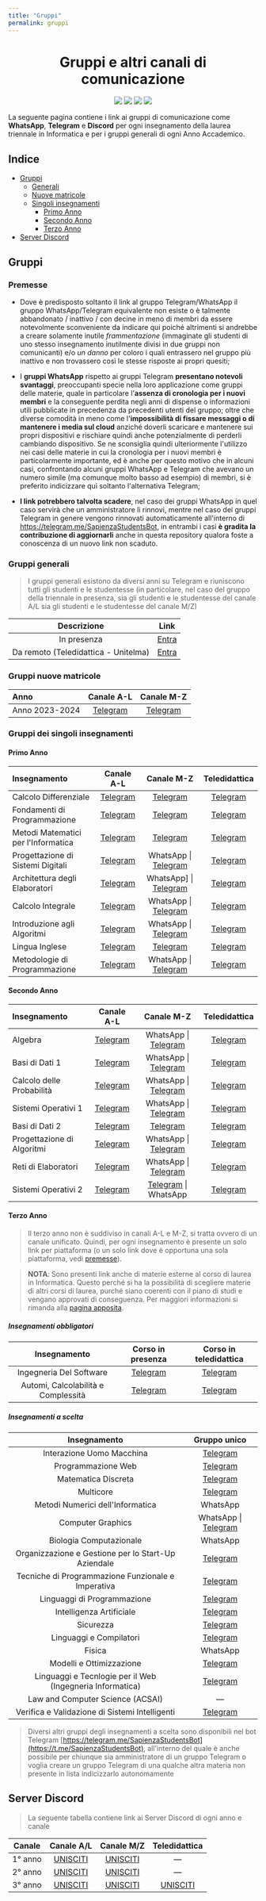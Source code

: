 ```yaml
---
title: "Gruppi"
permalink: gruppi
---
```


<p align="center">
  <h1 align="center">Gruppi e altri canali di comunicazione</h1>
</p>

<p align="center">
  <img src="https://img.shields.io/badge/Discord-%235865F2.svg?style=for-the-badge&logo=discord&logoColor=white">
  <img src="https://img.shields.io/badge/WhatsApp-25D366?style=for-the-badge&logo=whatsapp&logoColor=white">
  <img src="https://img.shields.io/badge/Telegram-2CA5E0?style=for-the-badge&logo=telegram&logoColor=white">
  <img src="https://img.shields.io/badge/Facebook-%231877F2.svg?style=for-the-badge&logo=Facebook&logoColor=white">
</p>

<!-- <p align="center"> -->
<!--     <h4 align="center"> -->
La seguente pagina contiene i link ai gruppi di comunicazione come **WhatsApp**, **Telegram** e **Discord** per ogni insegnamento della laurea triennale in Informatica e per i gruppi generali di ogni Anno Accademico.
<!--     </h4> -->
<!-- </p> -->

## Indice
- [Gruppi](#gruppi)
  - [Generali](#gruppi-generali)
  - [Nuove matricole](#gruppi-nuove-matricole)
  - [Singoli insegnamenti](#gruppi-dei-singoli-insegnamenti)
    - [Primo Anno](#primo-anno)
    - [Secondo Anno](#secondo-anno)
    - [Terzo Anno](#terzo-anno)
- [Server Discord](#server-discord)

## Gruppi

### Premesse

- Dove è predisposto soltanto il link al gruppo Telegram/WhatsApp il gruppo WhatsApp/Telegram equivalente non esiste o è talmente abbandonato / inattivo / con decine in meno di membri da essere notevolmente sconveniente da indicare qui poiché altrimenti si andrebbe a creare solamente inutile _frammentazione_ (immaginate gli studenti di uno stesso insegnamento inutilmente divisi in due gruppi non comunicanti) e/o _un danno_ per coloro i quali entrassero nel gruppo più inattivo e non trovassero così le stesse risposte ai propri quesiti;

- I **gruppi WhatsApp** rispetto ai gruppi Telegram **presentano notevoli svantaggi**, preoccupanti specie nella loro applicazione come gruppi delle materie, quale in particolare l'**assenza di cronologia per i nuovi membri** e la conseguente perdita negli anni di dispense o informazioni utili pubblicate in precedenza da precedenti utenti del gruppo; oltre che diverse comodità in meno come l'**impossibilità di fissare messaggi o di mantenere i media sul cloud** anziché doverli scaricare e mantenere sui propri dispositivi e rischiare quindi anche potenzialmente di perderli cambiando dispositivo. Se ne sconsiglia quindi ulteriormente l'utilizzo nei casi delle materie in cui la cronologia per i nuovi membri è particolarmente importante, ed è anche per questo motivo che in alcuni casi, confrontando alcuni gruppi WhatsApp e Telegram che avevano un numero simile (ma comunque molto basso ad esempio) di membri, si è preferito indicizzare qui soltanto l'alternativa Telegram;

- **I link potrebbero talvolta scadere**, nel caso dei gruppi WhatsApp in quel caso servirà che un amministratore li rinnovi, mentre nel caso dei gruppi Telegram in genere vengono rinnovati automaticamente all'interno di https://telegram.me/SapienzaStudentsBot, in entrambi i casi **è gradita la contribuzione di aggiornarli** anche in questa repository qualora foste a conoscenza di un nuovo link non scaduto.

### Gruppi generali

> I gruppi generali esistono da diversi anni su Telegram e riuniscono tutti gli studenti e le studentesse (in particolare, nel caso del gruppo della triennale in presenza, sia gli studenti e le studentesse del canale A/L sia gli studenti e le studentesse del canale M/Z)

| Descrizione | Link |
| :---------: | :--: |
| In presenza | [Entra](https://t.me/sapienzainformatica) |
| Da remoto (Teledidattica - Unitelma) | [Entra](https://t.me/InformaticaSapienzaTeledidattica) |

### Gruppi nuove matricole

| Anno | Canale A-L | Canale M-Z |
| :--- | :--------: | :--------: |
| Anno 2023-2024 | [Telegram](https://t.me/addlist/10sQnIhXeJ84ZWY0) | [Telegram](https://t.me/addlist/4mgg0jzRSgUzNTZk) |

### Gruppi dei singoli insegnamenti

#### Primo Anno

| Insegnamento | Canale A-L | Canale M-Z | Teledidattica |
| :--- | :--------: | :--------: | :--------: |
| Calcolo Differenziale | [Telegram](https://t.me/+Cw_63BoRvE03YmM0) | [Telegram](https://t.me/+Cw_63BoRvE03YmM0) | [Telegram](https://t.me/+Cw_63BoRvE03YmM0) |
| Fondamenti di Programmazione | [Telegram](https://t.me/+NQ8H6iLHOIIwMzM0) | [Telegram](https://t.me/+NQ8H6iLHOIIwMzM0) | [Telegram](https://t.me/+NQ8H6iLHOIIwMzM0) |
| Metodi Matematici per l'Informatica | [Telegram](https://t.me/+m_-WkFEmQzdmZDZk) | [Telegram](https://t.me/+m_-WkFEmQzdmZDZk) | [Telegram](https://t.me/+m_-WkFEmQzdmZDZk) |
| Progettazione di Sistemi Digitali | [Telegram](https://t.me/+hr9OFwWWGCZhODU0) | WhatsApp \| [Telegram](https://t.me/+hr9OFwWWGCZhODU0) | [Telegram](https://t.me/+hr9OFwWWGCZhODU0) |
| Architettura degli Elaboratori | [Telegram](https://t.me/+2PAqwS4raLY4N2U0) | WhatsApp] \| [Telegram](https://t.me/+2PAqwS4raLY4N2U0) | [Telegram](https://t.me/+2PAqwS4raLY4N2U0) |
| Calcolo Integrale | [Telegram](https://t.me/+lnnFbmFQNNBjNGRk) | WhatsApp \| [Telegram](https://t.me/+lnnFbmFQNNBjNGRk) | [Telegram](https://t.me/+lnnFbmFQNNBjNGRk) |
| Introduzione agli Algoritmi | [Telegram](https://t.me/+wJY633Yc1pUxMjk0) | WhatsApp \| [Telegram](https://t.me/+wJY633Yc1pUxMjk0) | [Telegram](https://t.me/+wJY633Yc1pUxMjk0) |
| Lingua Inglese | [Telegram](https://t.me/+clLwVwTLUHk3YzM0) | [Telegram](https://t.me/+clLwVwTLUHk3YzM0) | [Telegram](https://t.me/+clLwVwTLUHk3YzM0) |
| Metodologie di Programmazione | [Telegram](https://t.me/+8iyKxeRgfXtmY2Y0) | WhatsApp \| [Telegram](https://t.me/+8iyKxeRgfXtmY2Y0) | [Telegram](https://t.me/+8iyKxeRgfXtmY2Y0) |

#### Secondo Anno

| Insegnamento | Canale A-L | Canale M-Z | Teledidattica |
| :--- | :--------: | :--------: | :--------: |
| Algebra | [Telegram](https://t.me/+798mXLThj_JmYTBk) | WhatsApp \| [Telegram](https://t.me/+798mXLThj_JmYTBk) | [Telegram](https://t.me/+798mXLThj_JmYTBk) |
| Basi di Dati 1 | [Telegram](https://t.me/+eRVplF3Va3dlNDJk) | WhatsApp \| [Telegram](https://t.me/+eRVplF3Va3dlNDJk) | [Telegram](https://t.me/+eRVplF3Va3dlNDJk) |
| Calcolo delle Probabilità | [Telegram](https://t.me/+Dq6lPczRbJtmNmVk) | WhatsApp \| [Telegram](https://t.me/+Dq6lPczRbJtmNmVk) | [Telegram](https://t.me/+Dq6lPczRbJtmNmVk) |
| Sistemi Operativi 1 | [Telegram](https://t.me/+oF0ppISY8EFmOTZk) | WhatsApp \| [Telegram](https://t.me/+oF0ppISY8EFmOTZk) | [Telegram](https://t.me/+oF0ppISY8EFmOTZk) |
| Basi di Dati 2 | [Telegram](https://t.me/+xTuUWRfneSwwMjBk) | [Telegram](https://t.me/+xTuUWRfneSwwMjBk) | [Telegram](https://t.me/+xTuUWRfneSwwMjBk) |
| Progettazione di Algoritmi | [Telegram](https://t.me/+qtCCTLlBW4pjY2Jk) | WhatsApp \| [Telegram](https://t.me/+qtCCTLlBW4pjY2Jk) | [Telegram](https://t.me/+qtCCTLlBW4pjY2Jk) |
| Reti di Elaboratori| [Telegram](https://t.me/+vNSkWJUgs9Y1MzFk) | WhatsApp \| [Telegram](https://t.me/+vNSkWJUgs9Y1MzFk) | [Telegram](https://t.me/+vNSkWJUgs9Y1MzFk) |
| Sistemi Operativi 2 | [Telegram](https://t.me/+PzNOzkmwVio4Nzg0) | [Telegram](https://t.me/+PzNOzkmwVio4Nzg0) \| WhatsApp | [Telegram](https://t.me/+PzNOzkmwVio4Nzg0) |

#### Terzo Anno

> Il terzo anno non è suddiviso in canali A-L e M-Z, si tratta ovvero di un canale unificato. Quindi, per ogni insegnamento è presente un solo link per piattaforma (o un solo link dove è opportuna una sola piattaforma, vedi [premesse](#premesse)).

>**NOTA**: Sono presenti link anche di materie esterne al corso di laurea in Informatica. Questo perché si ha la possibilità di scegliere materie di altri corsi di laurea, purché siano coerenti con il piano di studi e vengano approvati di conseguenza. Per maggiori informazioni si rimanda alla [pagina apposita](percorso-formativo).

##### Insegnamenti obbligatori

| Insegnamento | Corso in presenza | Corso in teledidattica |
| :----------: | :---------------: | :-----------: |
| Ingegneria Del Software | [Telegram](https://t.me/+u6hEDMJqXsNhZjk0) | [Telegram](https://t.me/+ziirbiKQi2g5ZjU0) |
| Automi, Calcolabilità e Complessità | [Telegram](https://t.me/+u6hEDMJqXsNhZjk0) | [Telegram](https://t.me/+cyF-V6dnurcyNGQ0) |

##### Insegnamenti a scelta

| Insegnamento | Gruppo unico |
| :----------: | :----------: |
| Interazione Uomo Macchina | [Telegram](https://t.me/+SH7YpeAP-WpNXCC_) |
| Programmazione Web | [Telegram](https://t.me/+SNkXYOYD8edMJ4TS) |
| Matematica Discreta | [Telegram](https://t.me/+x5k6q2yrsztlOWVk) | 
| Multicore | [Telegram](https://t.me/+VBYueH15i5bz6MZv) | 
| Metodi Numerici dell'Informatica | WhatsApp | 
| Computer Graphics | WhatsApp \| [Telegram](https://t.me/+UkvugTa0Bxm0nA4t) | 
| Biologia Computazionale | WhatsApp | 
| Organizzazione e Gestione per lo Start-Up Aziendale | [Telegram](https://t.me/+UwPBxAs2d1t1DyEO) | 
| Tecniche di Programmazione Funzionale e Imperativa | [Telegram](https://t.me/+FX62ifPquP9kODA8) | 
| Linguaggi di Programmazione | [Telegram](https://t.me/+WMcOOMn-dTLBVtQq) | 
| Intelligenza Artificiale | [Telegram](https://t.me/+ScQeqz7Ij1hglCy-) | 
| Sicurezza | [Telegram](https://t.me/+VOfFTJId_33Juoly) | 
| Linguaggi e Compilatori | [Telegram](https://t.me/+SpmBS1GeLmVO-4ff) | 
| Fisica | WhatsApp | 
| Modelli e Ottimizzazione | [Telegram](https://t.me/+TyMj4NBvh8pVeId9) | 
| Linguaggi e Tecnlogie per il Web (Ingegneria Informatica) | [Telegram](https://t.me/+VHTJ59xpWcgjLkl8) | 
| Law and Computer Science (ACSAI) | —| 
| Verifica e Validazione di Sistemi Intelligenti | [Telegram](https://t.me/+VD1dKb1M777XscAU) | 

> Diversi altri gruppi degli insegnamenti a scelta sono disponibili nel bot Telegram [https://telegram.me/SapienzaStudentsBot](https://t.me/SapienzaStudentsBot), all'interno del quale è anche possibile per chiunque sia amministratore di un gruppo Telegram o voglia creare un gruppo Telegram di una qualche altra materia non presente in lista indicizzarlo autonomamente

## Server Discord

> La seguente tabella contiene link ai Server Discord di ogni anno e canale

| Canale | Canale A/L | Canale M/Z | Teledidattica |
| :----: | :--------: | :--------: | :-----------: |
| 1° anno | [UNISCITI](https://discord.gg/QEzjgwnjTp) | [UNISCITI](https://discord.gg/APKFM5V5ed) | — |
| 2° anno | [UNISCITI](https://discord.gg/QEzjgwnjTp) | [UNISCITI](https://discord.gg/APKFM5V5ed) | — |
| 3° anno | [UNISCITI](https://discord.gg/Wg94weSeq3) | [UNISCITI](https://discord.gg/Wg94weSeq3) | [UNISCITI](https://discord.gg/Wg94weSeq3) |
